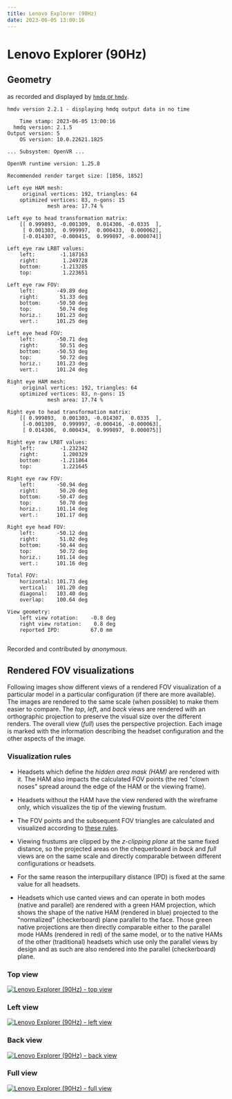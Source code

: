 ```yaml
---
title: Lenovo Explorer (90Hz)
date: 2023-06-05 13:00:16
---
```

# Lenovo Explorer (90Hz)

## Geometry

as recorded and displayed by [`hmdq` or `hmdv`](https://github.com/risa2000/hmdq).
```
hmdv version 2.2.1 - displaying hmdq output data in no time

    Time stamp: 2023-06-05 13:00:16
  hmdq version: 2.1.5
Output version: 5
    OS version: 10.0.22621.1825

... Subsystem: OpenVR ...

OpenVR runtime version: 1.25.8

Recommended render target size: [1856, 1852]

Left eye HAM mesh:
     original vertices: 192, triangles: 64
    optimized vertices: 83, n-gons: 15
             mesh area: 17.74 %

Left eye to head transformation matrix:
    [[ 0.999893, -0.001309,  0.014306, -0.0335  ],
     [ 0.001303,  0.999997,  0.000433,  0.000062],
     [-0.014307, -0.000415,  0.999897, -0.000074]]

Left eye raw LRBT values:
    left:        -1.187163
    right:        1.249728
    bottom:      -1.213285
    top:          1.223651

Left eye raw FOV:
    left:       -49.89 deg
    right:       51.33 deg
    bottom:     -50.50 deg
    top:         50.74 deg
    horiz.:     101.23 deg
    vert.:      101.25 deg

Left eye head FOV:
    left:       -50.71 deg
    right:       50.51 deg
    bottom:     -50.53 deg
    top:         50.72 deg
    horiz.:     101.23 deg
    vert.:      101.24 deg

Right eye HAM mesh:
     original vertices: 192, triangles: 64
    optimized vertices: 83, n-gons: 15
             mesh area: 17.74 %

Right eye to head transformation matrix:
    [[ 0.999893,  0.001303, -0.014307,  0.0335  ],
     [-0.001309,  0.999997, -0.000416, -0.000063],
     [ 0.014306,  0.000434,  0.999897,  0.000075]]

Right eye raw LRBT values:
    left:        -1.232342
    right:        1.200329
    bottom:      -1.211864
    top:          1.221645

Right eye raw FOV:
    left:       -50.94 deg
    right:       50.20 deg
    bottom:     -50.47 deg
    top:         50.70 deg
    horiz.:     101.14 deg
    vert.:      101.17 deg

Right eye head FOV:
    left:       -50.12 deg
    right:       51.02 deg
    bottom:     -50.44 deg
    top:         50.72 deg
    horiz.:     101.14 deg
    vert.:      101.16 deg

Total FOV:
    horizontal: 101.73 deg
    vertical:   101.20 deg
    diagonal:   103.40 deg
    overlap:    100.64 deg

View geometry:
    left view rotation:    -0.8 deg
    right view rotation:    0.8 deg
    reported IPD:          67.0 mm


```
Recorded and contributed by _anonymous_.

## Rendered FOV visualizations

Following images show different views of a rendered FOV visualization of a
particular model in a particular configuration (if there are more available).
The images are rendered to the same scale (when possible) to make them easier
to compare. The _top_, _left_, and _back_ views are rendered with an
orthographic projection to preserve the visual size over the different renders.
The overall view (_full_) uses the perspective projection. Each image is marked
with the information describing the headset configuration and the other aspects
of the image.

### Visualization rules

* Headsets which define the _hidden area mask (HAM)_ are rendered with it. The
  HAM also impacts the calculated FOV points (the red "clown noses" spread
  around the edge of the HAM or the viewing frame).

* Headsets without the HAM have the view rendered with the wireframe only, which
  visualizes the tip of the viewing frustum.

* The FOV points and the subsequent FOV triangles are calculated and visualized
  according to [these
  rules](https://risa2000.github.io/vrdocs/docs/hmd_fov_calculation).

* Viewing frustums are clipped by the _z-clipping plane_ at the same fixed
  distance, so the projected areas on the chequerboard in _back_ and _full_
  views are on the same scale and directly comparable between different
  configurations or headsets.

* For the same reason the interpupillary distance (IPD) is fixed at the same
  value for all headsets.

* Headsets which use canted views and can operate in both modes (native and
  parallel) are rendered with a green HAM projection, which shows the shape of
  the native HAM (rendered in blue) projected to the "normalized"
  (checkerboard) plane parallel to the face. Those green native projections are
  then directly comparable either to the parallel mode HAMs (rendered in red)
  of the same model, or to the native HAMs of the other (traditional) headsets
  which use only the parallel views by design and as such are also rendered
  into the parallel (checkerboard) plane.

### Top view
[![Lenovo Explorer (90Hz) - top view](../images/Explorer_Native_R90_top.dmx.png)](../images/Explorer_Native_R90_top.dmx.png)

### Left view
[![Lenovo Explorer (90Hz) - left view](../images/Explorer_Native_R90_left.dmx.png)](../images/Explorer_Native_R90_left.dmx.png)

### Back view
[![Lenovo Explorer (90Hz) - back view](../images/Explorer_Native_R90_back.dmx.png)](../images/Explorer_Native_R90_back.dmx.png)

### Full view
[![Lenovo Explorer (90Hz) - full view](../images/Explorer_Native_R90_over.dmx.png)](../images/Explorer_Native_R90_over.dmx.png)

